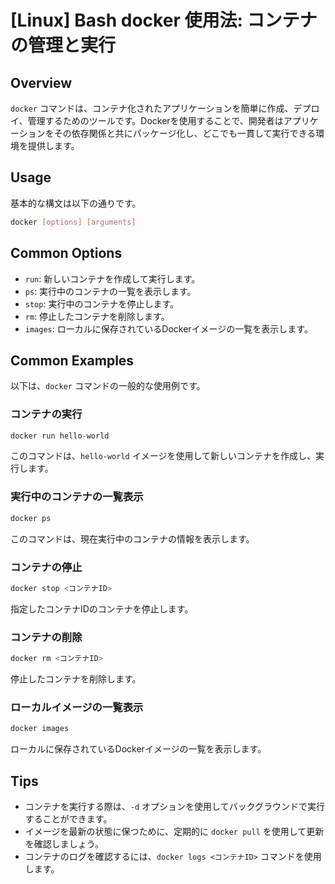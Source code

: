 # [Linux] Bash docker 使用法: コンテナの管理と実行

## Overview
`docker` コマンドは、コンテナ化されたアプリケーションを簡単に作成、デプロイ、管理するためのツールです。Dockerを使用することで、開発者はアプリケーションをその依存関係と共にパッケージ化し、どこでも一貫して実行できる環境を提供します。

## Usage
基本的な構文は以下の通りです。

```bash
docker [options] [arguments]
```

## Common Options
- `run`: 新しいコンテナを作成して実行します。
- `ps`: 実行中のコンテナの一覧を表示します。
- `stop`: 実行中のコンテナを停止します。
- `rm`: 停止したコンテナを削除します。
- `images`: ローカルに保存されているDockerイメージの一覧を表示します。

## Common Examples
以下は、`docker` コマンドの一般的な使用例です。

### コンテナの実行
```bash
docker run hello-world
```
このコマンドは、`hello-world` イメージを使用して新しいコンテナを作成し、実行します。

### 実行中のコンテナの一覧表示
```bash
docker ps
```
このコマンドは、現在実行中のコンテナの情報を表示します。

### コンテナの停止
```bash
docker stop <コンテナID>
```
指定したコンテナIDのコンテナを停止します。

### コンテナの削除
```bash
docker rm <コンテナID>
```
停止したコンテナを削除します。

### ローカルイメージの一覧表示
```bash
docker images
```
ローカルに保存されているDockerイメージの一覧を表示します。

## Tips
- コンテナを実行する際は、`-d` オプションを使用してバックグラウンドで実行することができます。
- イメージを最新の状態に保つために、定期的に `docker pull` を使用して更新を確認しましょう。
- コンテナのログを確認するには、`docker logs <コンテナID>` コマンドを使用します。